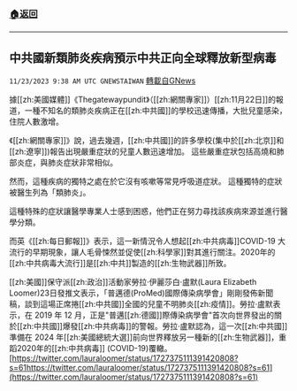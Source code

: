 ###  [:house:返回](README.md)
---


## 中共國新類肺炎疾病預示中共正向全球釋放新型病毒
`11/23/2023 9:38 AM UTC GNEWSTAIWAN` [轉載自GNews](https://gnews.org/articles/2007551)


  
據[[zh:美國媒體]]《Thegatewaypundit》（[[zh:網關專家]]）[[zh:11月22日]]的報道，一種不知名的類肺炎疾病正在[[zh:中共國]]的學校迅速傳播，大批兒童感染，住院人數激增。

《[[zh:網關專家]]》說，過去幾週，[[zh:中共國]]的許多學校(集中於[[zh:北京]]和[[zh:遼寧]])報告出現嚴重症狀的兒童人數迅速增加。 這些嚴重症狀包括高燒和肺部炎症，與肺炎症狀非常相似。

  

然而，這種疾病的獨特之處在於它沒有咳嗽等常見呼吸道症狀。 這種獨特的症狀被醫生列為「類肺炎」。

  

這種特殊的症狀讓醫學專業人士感到困惑，他們正在努力尋找該疾病來源並進行醫學分類。

  

而英《[[zh:每日郵報]]》表示，這一新情況令人想起[[zh:中共病毒]]COVID-19 大流行的早期現象，讓人毛骨悚然並促使[[zh:科學家]]對其進行關注。2020年的[[zh:中共病毒大流行]]是[[zh:中共]]製造的[[zh:生物武器]]所致。

  

[[zh:美國]]保守派[[zh:政治]]活動家勞拉·伊麗莎白·盧默(Laura Elizabeth Loomer)23日發推文表示，「普邁德(ProMed)國際傳染病學會」剛剛發佈新聞稿，談到這場正席捲[[zh:中共國]]全國的兒童不明肺炎[[zh:疫情]]。勞拉·盧默表示，在 2019 年 12 月，正是"普邁[[zh:德國]]際傳染病學會"首次向世界發出的關於[[zh:中共國]]爆發[[zh:中共病毒]]的警報。勞拉·盧默認為，這一次[[zh:中共國]]準備在 2024 年[[zh:美國總統大選]]前向世界釋放另一種新的[[zh:生物武器]]，重蹈2020年的[[zh:中共病毒]] (COVID-19)覆轍。
[https://twitter.com/lauraloomer/status/1727375111391420808?s=61https://twitter.com/lauraloomer/status/1727375111391420808?s=61](https://twitter.com/lauraloomer/status/1727375111391420808?s=61)
